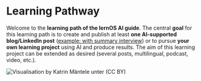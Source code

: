 

# Learning Pathway

Welcome to the **learning path of the lernOS AI guide**. The central **goal** for this learning path is to create and publish at least **one AI-supported blog/LinkedIn post** ([example: with summary interview](https://www.linkedin.com/feed/update/urn:li:activity:7110171493103198209/)) or to pursue **your own learning project** using AI and produce results. The aim of this learning project can be extended as desired (several posts, multilingual, podcast, video, etc.).

![Visualisation by [Katrin Mäntele](https://www.linkedin.com/in/katrin-maentele/) unter (CC BY)](./images/lernpfad-sketchnote.png)
